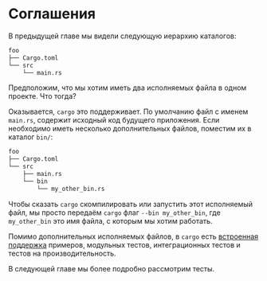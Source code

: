 # Соглашения

В предыдущей главе мы видели следующую иерархию каталогов:

```txt
foo
├── Cargo.toml
└── src
    └── main.rs
```

Предположим, что мы хотим иметь два исполняемых файла в одном проекте. Что
тогда?

Оказывается, `cargo` это поддерживает. По умолчанию файл с именем `main.rs`,
содержит исходный код будущего приложения. Если необходимо иметь несколько 
дополнительных файлов, поместим их в каталог `bin/`:

```txt
foo
├── Cargo.toml
└── src
    ├── main.rs
    └── bin
        └── my_other_bin.rs
```

Чтобы сказать `cargo` скомпилировать или запустить этот исполняемый файл,
мы просто передаём `cargo` флаг `--bin my_other_bin`, где `my_other_bin`
это имя файла, с которым мы хотим работать.

Помимо дополнительных исполняемых файлов, в `cargo` есть
[встроенная поддержка][more features] примеров, модульных тестов,
интеграционных тестов и тестов на производительность.

В следующей главе мы более подробно рассмотрим тесты.

[more features]: https://doc.rust-lang.org/cargo/guide/project-layout.html
